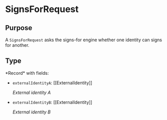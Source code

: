 # SignsForRequest

## Purpose

<!-- ANCHOR: purpose -->
A `SignsForRequest` asks the signs-for engine whether one identity can signs for another.
<!-- ANCHOR_END: purpose -->

## Type

<!-- ANCHOR: type -->
<div class="type">
*Record* with fields:

- `externalIdentityA`: [[ExternalIdentity]]

  *External identity A*

- `externalIdentityB`: [[ExternalIdentity]]

  *External identity B*
</div>
<!-- ANCHOR_END: type -->